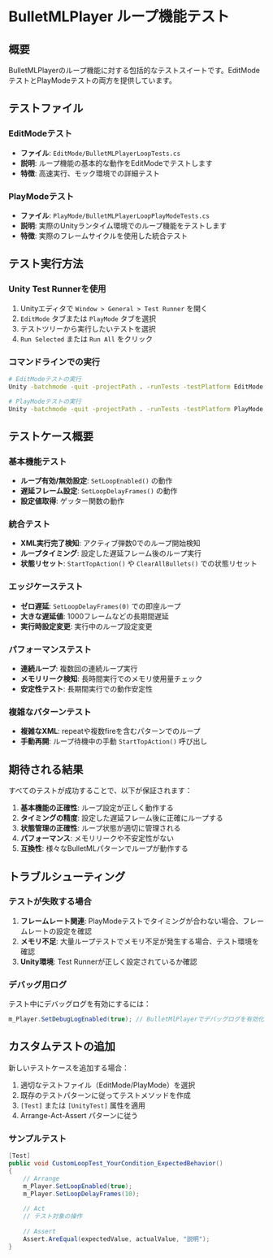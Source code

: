 # BulletMLPlayer ループ機能テスト

## 概要

BulletMLPlayerのループ機能に対する包括的なテストスイートです。EditModeテストとPlayModeテストの両方を提供しています。

## テストファイル

### EditModeテスト
- **ファイル**: `EditMode/BulletMLPlayerLoopTests.cs`
- **説明**: ループ機能の基本的な動作をEditModeでテストします
- **特徴**: 高速実行、モック環境での詳細テスト

### PlayModeテスト
- **ファイル**: `PlayMode/BulletMLPlayerLoopPlayModeTests.cs`
- **説明**: 実際のUnityランタイム環境でのループ機能をテストします
- **特徴**: 実際のフレームサイクルを使用した統合テスト

## テスト実行方法

### Unity Test Runnerを使用

1. Unityエディタで `Window > General > Test Runner` を開く
2. `EditMode` タブまたは `PlayMode` タブを選択
3. テストツリーから実行したいテストを選択
4. `Run Selected` または `Run All` をクリック

### コマンドラインでの実行

```bash
# EditModeテストの実行
Unity -batchmode -quit -projectPath . -runTests -testPlatform EditMode -testResults results_editmode.xml

# PlayModeテストの実行
Unity -batchmode -quit -projectPath . -runTests -testPlatform PlayMode -testResults results_playmode.xml
```

## テストケース概要

### 基本機能テスト

- **ループ有効/無効設定**: `SetLoopEnabled()` の動作
- **遅延フレーム設定**: `SetLoopDelayFrames()` の動作
- **設定値取得**: ゲッター関数の動作

### 統合テスト

- **XML実行完了検知**: アクティブ弾数0でのループ開始検知
- **ループタイミング**: 設定した遅延フレーム後のループ実行
- **状態リセット**: `StartTopAction()` や `ClearAllBullets()` での状態リセット

### エッジケーステスト

- **ゼロ遅延**: `SetLoopDelayFrames(0)` での即座ループ
- **大きな遅延値**: 1000フレームなどの長期間遅延
- **実行時設定変更**: 実行中のループ設定変更

### パフォーマンステスト

- **連続ループ**: 複数回の連続ループ実行
- **メモリリーク検知**: 長時間実行でのメモリ使用量チェック
- **安定性テスト**: 長期間実行での動作安定性

### 複雑なパターンテスト

- **複雑なXML**: repeatや複数fireを含むパターンでのループ
- **手動再開**: ループ待機中の手動 `StartTopAction()` 呼び出し

## 期待される結果

すべてのテストが成功することで、以下が保証されます：

1. **基本機能の正確性**: ループ設定が正しく動作する
2. **タイミングの精度**: 設定した遅延フレーム後に正確にループする
3. **状態管理の正確性**: ループ状態が適切に管理される
4. **パフォーマンス**: メモリリークや不安定性がない
5. **互換性**: 様々なBulletMLパターンでループが動作する

## トラブルシューティング

### テストが失敗する場合

1. **フレームレート関連**: PlayModeテストでタイミングが合わない場合、フレームレートの設定を確認
2. **メモリ不足**: 大量ループテストでメモリ不足が発生する場合、テスト環境を確認
3. **Unity環境**: Test Runnerが正しく設定されているか確認

### デバッグ用ログ

テスト中にデバッグログを有効にするには：

```csharp
m_Player.SetDebugLogEnabled(true); // BulletMlPlayerでデバッグログを有効化
```

## カスタムテストの追加

新しいテストケースを追加する場合：

1. 適切なテストファイル（EditMode/PlayMode）を選択
2. 既存のテストパターンに従ってテストメソッドを作成
3. `[Test]` または `[UnityTest]` 属性を適用
4. Arrange-Act-Assert パターンに従う

### サンプルテスト

```csharp
[Test]
public void CustomLoopTest_YourCondition_ExpectedBehavior()
{
    // Arrange
    m_Player.SetLoopEnabled(true);
    m_Player.SetLoopDelayFrames(10);
    
    // Act
    // テスト対象の操作
    
    // Assert
    Assert.AreEqual(expectedValue, actualValue, "説明");
}
```